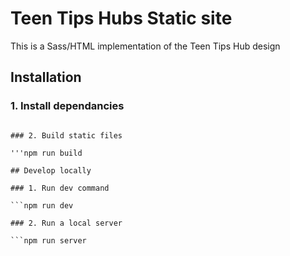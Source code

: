 # Teen Tips Hubs Static site

This is a Sass/HTML implementation of the Teen Tips Hub design

## Installation

### 1. Install dependancies

```yarn 

### 2. Build static files

'''npm run build

## Develop locally

### 1. Run dev command

```npm run dev

### 2. Run a local server

```npm run server
